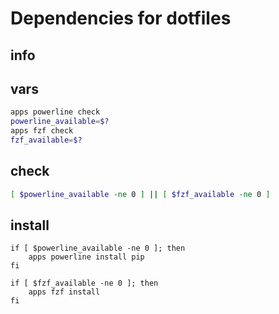 # Dependencies for dotfiles

## info

## vars
```sh
apps powerline check
powerline_available=$?
apps fzf check
fzf_available=$?
```

## check
```sh
[ $powerline_available -ne 0 ] || [ $fzf_available -ne 0 ]
```

## install
```
if [ $powerline_available -ne 0 ]; then
    apps powerline install pip
fi

if [ $fzf_available -ne 0 ]; then
    apps fzf install
fi
```
